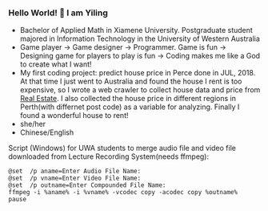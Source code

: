 ### Hello World! 👋 I am Yiling

<!--
**610yilingliu/610yilingliu** is a ✨ _special_ ✨ repository because its `README.md` (this file) appears on your GitHub profile.

Here are some ideas to get you started:

- 🔭 I’m currently working on ...
- 🌱 I’m currently learning ...
- 👯 I’m looking to collaborate on ...
- 🤔 I’m looking for help with ...
- 💬 Ask me about ...
- 📫 How to reach me: ...
- 😄 Pronouns: ...
- ⚡ Fun fact: ...
-->

- Bachelor of Applied Math in Xiamene University. Postgraduate student majored in Information Technology in the University of Western Australia
- Game player -> Game designer -> Programmer. Game is fun -> Designing game for players to play is fun -> Coding makes me like a God to create what I want!
- My first coding project: predict house price in Perce done in JUL, 2018. At that time I just went to Australia and found the house I rent is too expensive, so I wrote a web crawler to collect house data and price from [Real Estate](https://www.realestate.com.au/buy). I also collected the house price in different regions in Perth(with differnet post code) as a variable for analyzing. Finally I found a wonderful house to rent!
- she/her
- Chinese/English

Script (Windows) for UWA students to merge audio file and video file downloaded from Lecture Recording System(needs ffmpeg):
```
@set  /p aname=Enter Audio File Name: 
@set  /p vname=Enter Video File Name: 
@set  /p outname=Enter Compounded File Name: 
ffmpeg -i %aname% -i %vname% -vcodec copy -acodec copy %outname%
pause
```
